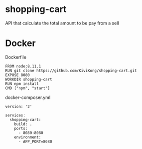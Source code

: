 # shopping-cart
API that calculate the total amount to be pay from a sell 

# Docker

Dockerfile

```
FROM node:8.11.1
RUN git clone https://github.com/KiviKong/shopping-cart.git
EXPOSE 8080
WORKDIR shopping-cart
RUN npm install
CMD ["npm", "start"]
```

docker-composer.yml

```
version: '2'

services:
  shopping-cart:
    build: .
    ports:
      - 8080:8080
    environment:
      - APP_PORT=8080
```
